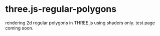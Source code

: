 # three.js-regular-polygons
rendering 2d regular polygons in THREE.js using shaders only.
test page coming soon.
